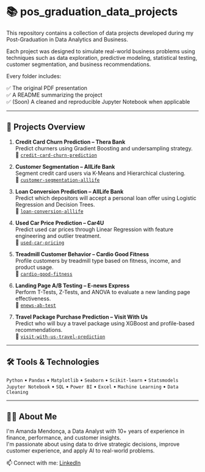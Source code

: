 # 📚 pos_graduation_data_projects

This repository contains a collection of data projects developed during my Post-Graduation in Data Analytics and Business.

Each project was designed to simulate real-world business problems using techniques such as data exploration, predictive modeling, statistical testing, customer segmentation, and business recommendations.

Every folder includes:

✅ The original PDF presentation  
✅ A README summarizing the project  
✅ (Soon) A cleaned and reproducible Jupyter Notebook when applicable

---

## 🧩 Projects Overview

1. **Credit Card Churn Prediction – Thera Bank**  
   Predict churners using Gradient Boosting and undersampling strategy.  
   🔗 [`credit-card-churn-prediction`](./credit-card-churn-prediction)

2. **Customer Segmentation – AllLife Bank**  
   Segment credit card users via K-Means and Hierarchical clustering.  
   🔗 [`customer-segmentation-alllife`](./customer-segmentation-alllife)

3. **Loan Conversion Prediction – AllLife Bank**  
   Predict which depositors will accept a personal loan offer using Logistic Regression and Decision Trees.  
   🔗 [`loan-conversion-alllife`](./loan-conversion-alllife)

4. **Used Car Price Prediction – Car4U**  
   Predict used car prices through Linear Regression with feature engineering and outlier treatment.  
   🔗 [`used-car-pricing`](./used-car-pricing)

5. **Treadmill Customer Behavior – Cardio Good Fitness**  
   Profile customers by treadmill type based on fitness, income, and product usage.  
   🔗 [`cardio-good-fitness`](./cardio-good-fitness)

6. **Landing Page A/B Testing – E-news Express**  
   Perform T-Tests, Z-Tests, and ANOVA to evaluate a new landing page effectiveness.  
   🔗 [`enews-ab-test`](./enews-ab-test)

7. **Travel Package Purchase Prediction – Visit With Us**  
   Predict who will buy a travel package using XGBoost and profile-based recommendations.  
   🔗 [`visit-with-us-travel-prediction`](./visit-with-us-travel-prediction)

---

## 🛠️ Tools & Technologies

`Python` • `Pandas` • `Matplotlib` • `Seaborn` • `Scikit-learn` • `Statsmodels`  
`Jupyter Notebook` • `SQL` • `Power BI` • `Excel` • `Machine Learning` • `Data Cleaning`

---

## 👩‍💼 About Me

I'm Amanda Mendonça, a Data Analyst with 10+ years of experience in finance, performance, and customer insights.  
I'm passionate about using data to drive strategic decisions, improve customer experience, and apply AI to real-world problems.

📫 Connect with me: [LinkedIn](https://www.linkedin.com/in/SEULINK)  

